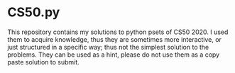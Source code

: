 # CS50.py
This repository contains my solutions to python psets of CS50 2020. I used them to acquire knowledge, thus they are sometimes more interactive, or just structured in a specific way; thus not the simplest solution to the problems. 
They can be used as a hint, please do not use them as a copy paste solution to submit.
